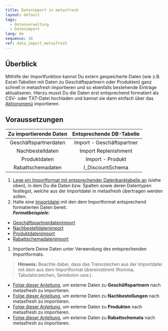 ```yaml
---
title: Datenimport in metasfresh
layout: default
tags:
  - Datenverwaltung
  - Datenimport
lang: de
sequence: 10
ref: data_import_metasfresh
---
```


## Überblick
Mithilfe der Importfunktion kannst Du extern gespeicherte Daten (wie z.B. Excel-Tabellen mit Daten zu Geschäftspartnern oder Produkten) ganz schnell in metasfresh importieren und so ebenfalls bestehende Einträge aktualiseren. Hierzu musst Du die Daten erst entsprechend formatiert als CSV- oder TXT-Datei hochladen und kannst sie dann einfach über das [Aktionsmenü](AktionStarten) importieren.

## Voraussetzungen

| Zu importierende Daten | Entsprechende DB-Tabelle |
| :---: | :---: |
| Geschäftspartnerdaten | Import - Geschäftspartner |
| Nachbestelldaten | Import Replenishment |
| Produktdaten | Import - Produkt |
| Rabattschemadaten | I_DiscountSchema |

1. [Lege ein Importformat mit entsprechender Datenbanktabelle an](Importformat_anlegen) (siehe oben), in dem Du die Daten bzw. Spalten sowie deren Datentypen festlegst, welche aus der Importdatei in metasfresh übertragen werden sollen.
1. Halte eine [Importdatei](Importdatei_nuetzliche_Hinweise) mit den dem Importformat entsprechend formatierten Daten bereit.<br> ***Formatbeispiele:***
 - [Geschäftspartnerdatenimport](Importformat_Beispiel_GPartner)
 - [Nachbestelldatenimport](Importformat_Beispiel_Nachbestellung)
 - [Produktdatenimport](Importformat_Beispiel_Produkt)
 - [Rabattschemadatenimport](Importformat_Beispiel_Rabattschema)

1. Importiere Deine Daten unter Verwendung des entsprechenden Importformats.
 >**Hinweis:** Beachte dabei, dass das Trennzeichen aus der Importdatei mit dem aus dem Importformat übereinstimmt (Komma, Tabulatorzeichen, Semikolon usw.).

 - [Folge dieser Anleitung](GPartnerdaten_importieren), um externe Daten zu **Geschäftspartnern** nach metasfresh zu importieren.
 - [Folge dieser Anleitung](Nachbestelldaten_importieren), um externe Daten zu **Nachbestellungen** nach metasfresh zu importieren.
 - [Folge dieser Anleitung](Produktdaten_importieren), um externe Daten zu **Produkten** nach metasfresh zu importieren.
 - [Folge dieser Anleitung](Rabattschema_importieren), um externe Daten zu **Rabattschemata** nach metasfresh zu importieren.
